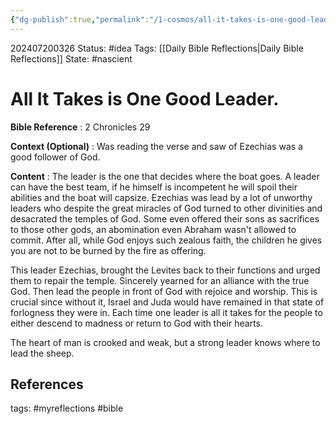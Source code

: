 ```yaml
---
{"dg-publish":true,"permalink":"/1-cosmos/all-it-takes-is-one-good-leader/"}
---
```



202407200326
Status: #idea
Tags: [[Daily Bible Reflections\|Daily Bible Reflections]]
State: #nascient
# All It Takes is One Good Leader.

**Bible Reference** :  2 Chronicles 29

**Context (Optional)** : Was reading the verse and saw of Ezechias was a good follower of God.

**Content** : The leader is the one that decides where the boat goes. A leader can have the best team, if he himself is incompetent he will spoil their abilities and the boat will capsize. Ezechias was lead by a lot of unworthy leaders who despite the great miracles of God turned to other divinities and desacrated the temples of God. Some even offered their sons as sacrifices to those other gods, an abomination even Abraham wasn't allowed to commit. After all, while God enjoys such zealous faith, the children he gives you are not to be burned by the fire as offering.

This leader Ezechias, brought the Levites back to their functions and urged them to repair the temple. Sincerely yearned for an alliance with the true God. Then lead the people in front of God  with rejoice and worship. This is crucial since without it, Israel and Juda would have remained in that state of forlogness they were in. Each time one leader is all it takes for the people to either descend to madness or return to God with their hearts. 

The heart of man is crooked and weak, but a strong leader knows where to lead the sheep.



## References



tags: #myreflections #bible

